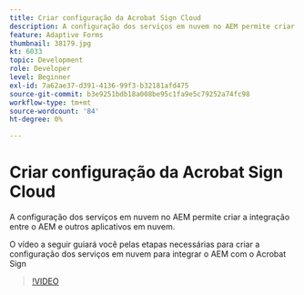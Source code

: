 ```yaml
---
title: Criar configuração da Acrobat Sign Cloud
description: A configuração dos serviços em nuvem no AEM permite criar a integração entre o AEM e outros aplicativos em nuvem. O vídeo a seguir guiará você pelas etapas necessárias para criar a configuração dos serviços de nuvem para integrar o AEM com o Acrobat Sign.
feature: Adaptive Forms
thumbnail: 38179.jpg
kt: 6033
topic: Development
role: Developer
level: Beginner
exl-id: 7a62ae37-d391-4136-99f3-b32181afd475
source-git-commit: b3e9251bdb18a008be95c1fa9e5c79252a74fc98
workflow-type: tm+mt
source-wordcount: '84'
ht-degree: 0%

---
```


# Criar configuração da Acrobat Sign Cloud

A configuração dos serviços em nuvem no AEM permite criar a integração entre o AEM e outros aplicativos em nuvem.

O vídeo a seguir guiará você pelas etapas necessárias para criar a configuração dos serviços em nuvem para integrar o AEM com o Acrobat Sign

>[!VIDEO](https://video.tv.adobe.com/v/38179?quality=12&learn=on)
